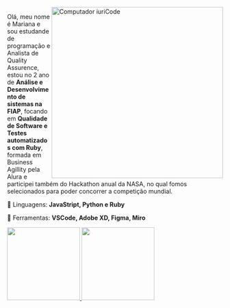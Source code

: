<img src="https://raw.githubusercontent.com/MicaelliMedeiros/micaellimedeiros/master/image/computer-illustration.png" min-width="400px" max-width="400px" width="400px" align="right" alt="Computador iuriCode">

<p align="left"> 
  Olá, meu nome é Mariana e sou estudande de programação e Analista de Quality Assurence, estou no 2 ano de <strong>Análise e Desenvolvimento de sistemas na FIAP</strong>, focando em <strong>Qualidade de Software e Testes automatizados com Ruby</strong>, formada em Business Agillity pela Alura e participei também do Hackathon anual da NASA, no qual fomos selecionados para poder concorrer a competição mundial.

<p align="left">
  🦄 Linguagens: <strong>JavaStript, Python e Ruby</strong>
</p>

<p align="left">
  💼 Ferramentas: <strong>VSCode, Adobe XD, Figma, Miro</strong>
</p>

<div>
  <a href="https://github.com/wxmariixw">
  <img height="170em" src="https://github-readme-stats.vercel.app/api?username=wxmariixw&show_icons=true&theme=radical&include_all_commits=true&count_private=true"/>
  <img height="170em" src="https://github-readme-stats.vercel.app/api/top-langs/?username=wxmariixw&layout=compact&langs_count=7&theme=radical"/>
